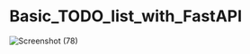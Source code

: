 # Basic_TODO_list_with_FastAPI

![Screenshot (78)](https://github.com/user-attachments/assets/e85c503d-261a-4348-8e42-2e1f91ad2b45)
